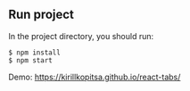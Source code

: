 ## Run project

In the project directory, you should run:

```shell script
$ npm install
$ npm start
```

Demo: https://kirillkopitsa.github.io/react-tabs/
